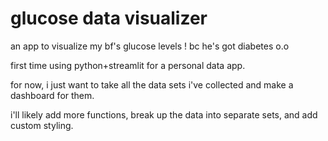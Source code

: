 # glucose data visualizer
an app to visualize my bf's glucose levels ! bc he's got diabetes o.o

first time using python+streamlit for a personal data app.

for now, i just want to take all the data sets i've collected and make a dashboard for them.

i'll likely add more functions, break up the data into separate sets, and add custom styling.
